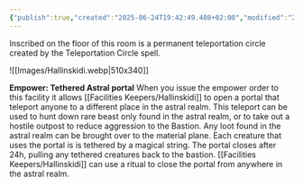 ```yaml
---
{"publish":true,"created":"2025-06-24T19:42:49.408+02:00","modified":"2025-07-18T17:52:34.779+02:00","cssclasses":""}
---
```


Inscribed on the floor of this room is a permanent teleportation circle created by the Teleportation Circle spell.

![[Images/Hallinskidi.webp|510x340]]

**Empower: Tethered Astral portal** When you issue the empower order to this facility it allows [[Facilities Keepers/Hallinskidi]] to open a portal that teleport anyone to a different place in the astral realm. This teleport can be used to hunt down rare beast only found in the astral realm, or to take out a hostile outpost to reduce aggression to the Bastion. Any loot found in the astral realm can be brought over to the material plane. 
Each creature that uses the portal is is tethered by a magical string. The portal closes after 24h, pulling any tethered creatures back to the bastion. [[Facilities Keepers/Hallinskidi]] can use a ritual to close the portal from anywhere in the astral realm.

